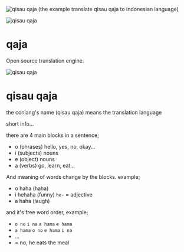 ![qisau qaja](https://media.giphy.com/media/hSQVZROxkOtheAvXg3/giphy.gif)
(the example translate qisau qaja to indonesian language)

![qisau qaja](https://i.ibb.co/WGfLFg7/flow-Root815.png)

# qaja

Open source translation engine.


![qisau qaja](https://i.ibb.co/xsVrVfr/flow-Root1139.png)

# qisau qaja

the conlang's name (qisau qaja) means the translation language

short info...

there are 4 main blocks in a sentence;
- o (phrases) hello, yes, no, okay...
- i (subjects) nouns
- e (object) nouns
- a (verbs) go, learn, eat...

And meaning of words change by the blocks. example;
- o haha (haha)
- i hehaha (funny) `he-` = adjective
- a haha (laugh)

and it's free word order, example;
- `o no` `i na` `a hama` `e hama`
- `a hama` `o no` `e hama` `i na`
- ...
- = no, he eats the meal
